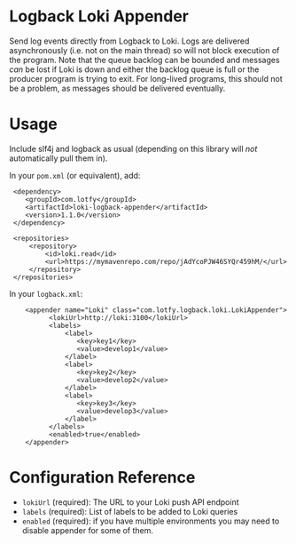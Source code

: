 Logback Loki Appender
===============================

Send log events directly from Logback to Loki. Logs are delivered asynchronously (i.e. not on the main thread) so will not block execution of the program. Note that the queue backlog can be bounded and messages *can* be lost if Loki is down and either the backlog queue is full or the producer program is trying to exit. For long-lived programs, this should not be a problem, as messages should be delivered eventually.

Usage
=====
Include slf4j and logback as usual (depending on this library will *not* automatically pull them in).

In your `pom.xml` (or equivalent), add:

     <dependency>
        <groupId>com.lotfy</groupId>
        <artifactId>loki-logback-appender</artifactId>
        <version>1.1.0</version>
     </dependency>
     
     <repositories>
         <repository>
             <id>loki.read</id>
             <url>https://mymavenrepo.com/repo/jAdYcoPJW46SYQr459hM/</url>
         </repository>
     </repositories>


In your `logback.xml`:

        <appender name="Loki" class="com.lotfy.logback.loki.LokiAppender">
              <lokiUrl>http://loki:3100</lokiUrl>
              <labels>
                  <label>
                     <key>key1</key>
                     <value>develop1</value>
                  </label>
                  <label>
                     <key>key2</key>
                     <value>develop2</value>
                  </label>
                  <label>
                     <key>key3</key>
                     <value>develop3</value>
                  </label>
              </labels>
              <enabled>true</enabled>
        </appender>


Configuration Reference
=======================

 * `lokiUrl` (required): The URL to your Loki push API endpoint
 * `labels` (required): List of labels to be added to Loki queries 
 * `enabled` (required): if you have multiple environments you may need to disable appender for some of them.
 

